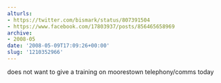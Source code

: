 ```yaml
---
alturls:
- https://twitter.com/bismark/status/807391504
- https://www.facebook.com/17803937/posts/856465658969
archive:
- 2008-05
date: '2008-05-09T17:09:26+00:00'
slug: '1210352966'
---
```


does not want to give a training on moorestown telephony/comms today

